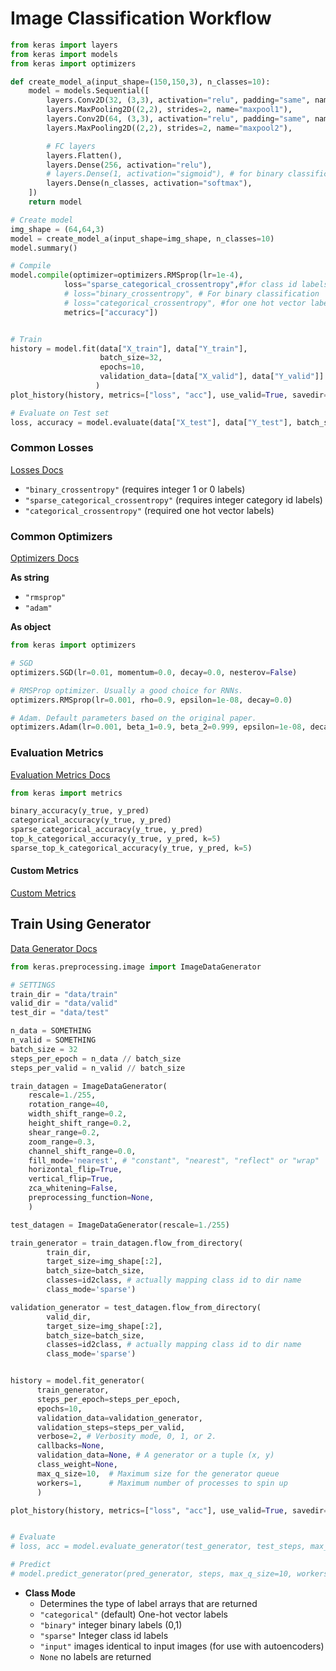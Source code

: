 # Image Classification Workflow

```py
from keras import layers
from keras import models
from keras import optimizers

def create_model_a(input_shape=(150,150,3), n_classes=10):
    model = models.Sequential([
        layers.Conv2D(32, (3,3), activation="relu", padding="same", name="conv1", input_shape=input_shape),
        layers.MaxPooling2D((2,2), strides=2, name="maxpool1"),
        layers.Conv2D(64, (3,3), activation="relu", padding="same", name="conv2"),
        layers.MaxPooling2D((2,2), strides=2, name="maxpool2"),

        # FC layers
        layers.Flatten(),
        layers.Dense(256, activation="relu"),
        # layers.Dense(1, activation="sigmoid"), # for binary classification
        layers.Dense(n_classes, activation="softmax"),
    ])
    return model

# Create model
img_shape = (64,64,3)
model = create_model_a(input_shape=img_shape, n_classes=10)
model.summary()

# Compile
model.compile(optimizer=optimizers.RMSprop(lr=1e-4),
            loss="sparse_categorical_crossentropy",#for class id labels
            # loss="binary_crossentropy", # For binary classification
            # loss="categorical_crossentropy", #for one hot vector labels
            metrics=["accuracy"])


# Train
history = model.fit(data["X_train"], data["Y_train"],
                    batch_size=32,
                    epochs=10,
                    validation_data=[data["X_valid"], data["Y_valid"]]
                   )
plot_history(history, metrics=["loss", "acc"], use_valid=True, savedir=None, show=True)

# Evaluate on Test set
loss, accuracy = model.evaluate(data["X_test"], data["Y_test"], batch_size=32)
```

### Common Losses

[Losses Docs](https://keras.io/losses/)

- `"binary_crossentropy"` (requires integer 1 or 0 labels)
- `"sparse_categorical_crossentropy"` (requires integer category id labels)
- `"categorical_crossentropy"` (required one hot vector labels)



### Common Optimizers

[Optimizers Docs](https://keras.io/optimizers/)

**As string**

- `"rmsprop"`
- `"adam"`

**As object**

```py
from keras import optimizers

# SGD
optimizers.SGD(lr=0.01, momentum=0.0, decay=0.0, nesterov=False)

# RMSProp optimizer. Usually a good choice for RNNs.
optimizers.RMSprop(lr=0.001, rho=0.9, epsilon=1e-08, decay=0.0)

# Adam. Default parameters based on the original paper.
optimizers.Adam(lr=0.001, beta_1=0.9, beta_2=0.999, epsilon=1e-08, decay=0.0)
```

### Evaluation Metrics
[Evaluation Metrics Docs](https://keras.io/metrics/)

```py
from keras import metrics

binary_accuracy(y_true, y_pred)
categorical_accuracy(y_true, y_pred)
sparse_categorical_accuracy(y_true, y_pred)
top_k_categorical_accuracy(y_true, y_pred, k=5)
sparse_top_k_categorical_accuracy(y_true, y_pred, k=5)
```

#### Custom Metrics

[Custom Metrics](https://keras.io/metrics/#custom-metrics)



## Train Using Generator

[Data Generator Docs](https://keras.io/preprocessing/image/)

```py
from keras.preprocessing.image import ImageDataGenerator

# SETTINGS
train_dir = "data/train"
valid_dir = "data/valid"
test_dir = "data/test"

n_data = SOMETHING
n_valid = SOMETHING
batch_size = 32
steps_per_epoch = n_data // batch_size
steps_per_valid = n_valid // batch_size

train_datagen = ImageDataGenerator(
    rescale=1./255,
    rotation_range=40,
    width_shift_range=0.2,
    height_shift_range=0.2,
    shear_range=0.2,
    zoom_range=0.3,
    channel_shift_range=0.0,
    fill_mode='nearest', # "constant", "nearest", "reflect" or "wrap"
    horizontal_flip=True,
    vertical_flip=True,
    zca_whitening=False,
    preprocessing_function=None,
    )

test_datagen = ImageDataGenerator(rescale=1./255)

train_generator = train_datagen.flow_from_directory(
        train_dir,
        target_size=img_shape[:2],
        batch_size=batch_size,
        classes=id2class, # actually mapping class id to dir name
        class_mode='sparse')

validation_generator = test_datagen.flow_from_directory(
        valid_dir,
        target_size=img_shape[:2],
        batch_size=batch_size,
        classes=id2class, # actually mapping class id to dir name
        class_mode='sparse')


history = model.fit_generator(
      train_generator,
      steps_per_epoch=steps_per_epoch,
      epochs=10,
      validation_data=validation_generator,
      validation_steps=steps_per_valid,
      verbose=2, # Verbosity mode, 0, 1, or 2.
      callbacks=None,
      validation_data=None, # A generator or a tuple (x, y)
      class_weight=None,
      max_q_size=10,  # Maximum size for the generator queue
      workers=1,      # Maximum number of processes to spin up
      )

plot_history(history, metrics=["loss", "acc"], use_valid=True, savedir=None, show=True)


# Evaluate
# loss, acc = model.evaluate_generator(test_generator, test_steps, max_q_size=10, workers=1)

# Predict
# model.predict_generator(pred_generator, steps, max_q_size=10, workers=1, verbose=0)


```

- **Class Mode**
    - Determines the type of label arrays that are returned
    - `"categorical"` (default)  One-hot vector labels
    - `"binary"` integer binary labels (0,1)
    - `"sparse"` Integer class id labels
    - `"input"` images identical to input images (for use with autoencoders)
    - `None` no labels are returned


